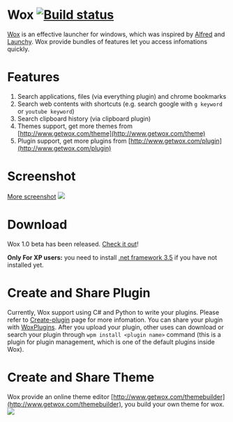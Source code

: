 Wox   [![Build status](https://ci.appveyor.com/api/projects/status/bfktntbivg32e103)](https://ci.appveyor.com/project/qianlifeng/wox)
=========
[Wox](http://www.getwox.com) is an effective launcher for windows, which was inspired by [Alfred](http://www.alfredapp.com/) and [Launchy](http://www.launchy.net/). Wox provide bundles of features let you access infomations quickly. 

Features
=========
1. Search applications, files (via everything plugin) and chrome bookmarks
2. Search web contents with shortcuts (e.g. search google with `g keyword` or `youtube keyword`)
3. Search clipboard history (via clipboard plugin)
4. Themes support, get more themes from [http://www.getwox.com/theme](http://www.getwox.com/theme)
5. Plugin support, get more plugins from [http://www.getwox.com/plugin](http://www.getwox.com/plugin)

Screenshot
=========

<a href="https://github.com/qianlifeng/Wox/wiki/Screenshot">More screenshot</a>
<img src="http://ww2.sinaimg.cn/large/5d7c1fa4gw1ee59flj7t7g20zk0m8npd.gif" />

Download
=========

Wox 1.0 beta has been released. [Check it out](https://github.com/qianlifeng/Wox/releases/tag/v1.0-beta)!

**Only For XP users:** you need to install [.net framework 3.5](http://www.microsoft.com/en-us/download/details.aspx?id=21) if you have not installed yet.


Create and Share Plugin
=========

Currently, Wox support using C# and Python to write your plugins. Please refer to [Create-plugin](https://github.com/qianlifeng/Wox/wiki/Create-plugins) page for more infomation.
You can share your plugin with <a href="http://www.getwox.com/plugin">WoxPlugins</a>. After you upload your plugin, other uses can download or search your plugin through `wpm install <plugin name>` command (this is a plugin for plugin management, which is one of the default plugins inside Wox).


Create and Share Theme
=========

Wox provide an online theme editor [http://www.getwox.com/themebuilder](http://www.getwox.com/themebuilder), you build your own theme for wox.
<img src="http://ww3.sinaimg.cn/large/5d7c1fa4gw1eegm4tvpu7j20zg0in412.jpg" />
